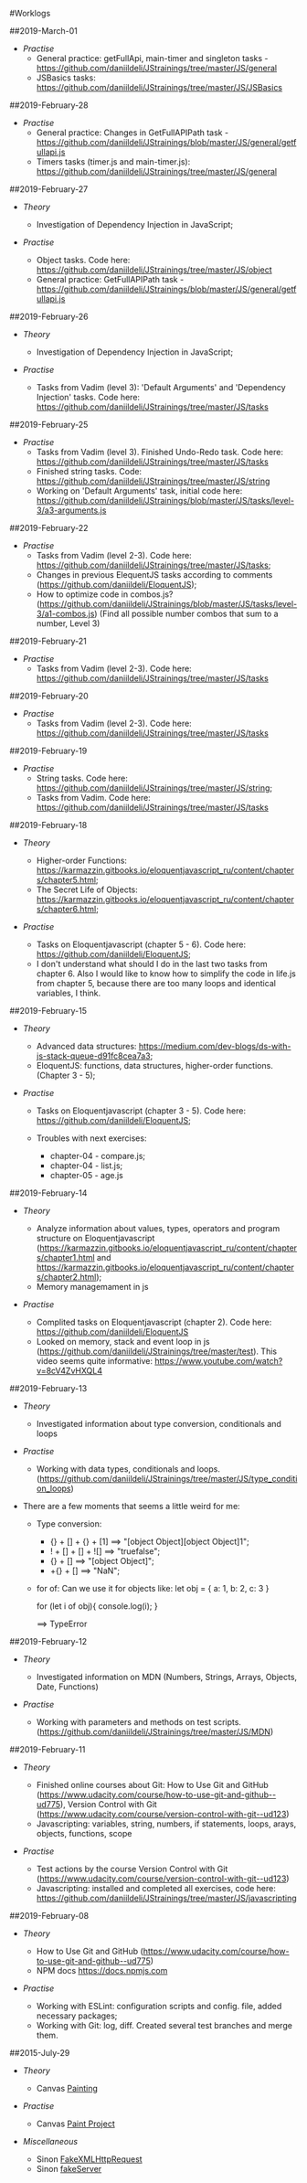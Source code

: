 #Worklogs

##2019-March-01

* *Practise*
	* General practice: getFullApi, main-timer and singleton tasks  - https://github.com/daniildeli/JStrainings/tree/master/JS/general
	* JSBasics tasks: https://github.com/daniildeli/JStrainings/tree/master/JS/JSBasics

##2019-February-28

* *Practise*
	* General practice: Changes in GetFullAPIPath task - https://github.com/daniildeli/JStrainings/blob/master/JS/general/getfullapi.js
	* Timers tasks (timer.js and main-timer.js): https://github.com/daniildeli/JStrainings/tree/master/JS/general

##2019-February-27
* *Theory*
	* Investigation of Dependency Injection in JavaScript;

* *Practise*
	* Object tasks. Code here: https://github.com/daniildeli/JStrainings/tree/master/JS/object
	* General practice: GetFullAPIPath task - https://github.com/daniildeli/JStrainings/blob/master/JS/general/getfullapi.js

##2019-February-26
* *Theory*
	* Investigation of Dependency Injection in JavaScript;

* *Practise*
	* Tasks from Vadim (level 3): 'Default Arguments' and 'Dependency Injection' tasks. Code here: https://github.com/daniildeli/JStrainings/tree/master/JS/tasks

##2019-February-25

* *Practise*
	* Tasks from Vadim (level 3). Finished Undo-Redo task. Code here: https://github.com/daniildeli/JStrainings/tree/master/JS/tasks
	* Finished string tasks. Code: https://github.com/daniildeli/JStrainings/tree/master/JS/string
	* Working on 'Default Arguments' task, initial code here: https://github.com/daniildeli/JStrainings/blob/master/JS/tasks/level-3/a3-arguments.js

##2019-February-22

* *Practise*
	* Tasks from Vadim (level 2-3). Code here: https://github.com/daniildeli/JStrainings/tree/master/JS/tasks;
	* Changes in previous ElequentJS tasks according to comments (https://github.com/daniildeli/EloquentJS);
	* How to optimize code in combos.js? (https://github.com/daniildeli/JStrainings/blob/master/JS/tasks/level-3/a1-combos.js) (Find all possible number combos that sum to a number, Level 3)

##2019-February-21

* *Practise*
	* Tasks from Vadim (level 2-3). Code here: https://github.com/daniildeli/JStrainings/tree/master/JS/tasks

##2019-February-20

* *Practise*
	* Tasks from Vadim (level 2-3). Code here: https://github.com/daniildeli/JStrainings/tree/master/JS/tasks

##2019-February-19

* *Practise*
	* String tasks. Code here: https://github.com/daniildeli/JStrainings/tree/master/JS/string;
	* Tasks from Vadim. Code here: https://github.com/daniildeli/JStrainings/tree/master/JS/tasks

##2019-February-18

* *Theory*
	* Higher-order Functions: https://karmazzin.gitbooks.io/eloquentjavascript_ru/content/chapters/chapter5.html;
	* The Secret Life of Objects: https://karmazzin.gitbooks.io/eloquentjavascript_ru/content/chapters/chapter6.html;

* *Practise*
	* Tasks on Eloquentjavascript (chapter 5 - 6). Code here: https://github.com/daniildeli/EloquentJS;
	* I don't understand what should I do in the last two tasks from chapter 6. Also I would like to know how to simplify the code in life.js from chapter 5, because there are too many loops and identical variables, I think.

##2019-February-15

* *Theory*
	* Advanced data structures: https://medium.com/dev-blogs/ds-with-js-stack-queue-d91fc8cea7a3;
	* EloquentJS: functions, data structures, higher-order functions. (Chapter 3 - 5);

* *Practise*
	* Tasks on Eloquentjavascript (chapter 3 - 5). Code here: https://github.com/daniildeli/EloquentJS;

	* Troubles with next exercises:
		* chapter-04 - compare.js;
		* chapter-04 - list.js;
		* chapter-05 - age.js

##2019-February-14

* *Theory*
	* Analyze information about values, types, operators and program structure on Eloquentjavascript (https://karmazzin.gitbooks.io/eloquentjavascript_ru/content/chapters/chapter1.html and https://karmazzin.gitbooks.io/eloquentjavascript_ru/content/chapters/chapter2.html);
	* Memory managemament in js

* *Practise*
	* Complited tasks on Eloquentjavascript (chapter 2). Code here: https://github.com/daniildeli/EloquentJS
	* Looked on memory, stack and event loop in js (https://github.com/daniildeli/JStrainings/tree/master/test). This video seems quite informative: https://www.youtube.com/watch?v=8cV4ZvHXQL4

##2019-February-13

* *Theory*
	* Investigated information about type conversion, conditionals and loops

* *Practise*
	* Working with data types, conditionals and loops. (https://github.com/daniildeli/JStrainings/tree/master/JS/type_condition_loops)
	
*  There are a few moments that seems a little weird for me:
	* Type conversion: 
		* {} + [] + {} + [1] ==> "[object Object][object Object]1";
		* ! + [] + [] + ![] ==> "truefalse";
		* {} + [] ==> "[object Object]";	 
		* +{} + [] ==> "NaN";  
	* for of: Can we use it for objects like:
		let obj = {
		  a: 1,
		  b: 2,
		  c: 3
		}
		
		for (let i of obj){
		  console.log(i);
		}

		==> TypeError

##2019-February-12

* *Theory*
	* Investigated information on MDN (Numbers, Strings, Arrays, Objects, Date, Functions)

* *Practise*
	* Working with parameters and methods on test scripts. (https://github.com/daniildeli/JStrainings/tree/master/JS/MDN)

##2019-February-11

* *Theory*
	* Finished online courses about Git: How to Use Git and GitHub (https://www.udacity.com/course/how-to-use-git-and-github--ud775), Version Control with Git (https://www.udacity.com/course/version-control-with-git--ud123)
	* Javascripting: variables, string, numbers, if statements, loops, arays, objects, functions, scope

* *Practise*
	* Test actions by the course Version Control with Git (https://www.udacity.com/course/version-control-with-git--ud123)
	* Javascripting: installed and completed all exercises, code here: https://github.com/daniildeli/JStrainings/tree/master/JS/javascripting

##2019-February-08

* *Theory*
	* How to Use Git and GitHub (https://www.udacity.com/course/how-to-use-git-and-github--ud775)
	* NPM docs https://docs.npmjs.com

* *Practise*
	* Working with ESLint: configuration scripts and config. file, added necessary packages;
	* Working with Git: log, diff. Created several test branches and merge them.


##2015-July-29

* *Theory*
	* Canvas [Painting](http://eloquentjavascript.net/19_paint.html)

* *Practise*
	* Canvas [Paint Project](https://github.com/olehkazban/Project-Paint)

* *Miscellaneous*
	* Sinon [FakeXMLHttpRequest](http://sinonjs.org/docs/#FakeXMLHttpRequest)
	* Sinon [fakeServer](http://sinonjs.org/docs/#fakeServer)

